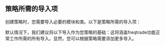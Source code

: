 ## 策略所需的导入项

创建策略时，您需要导入必要的模块和类。以下是策略所需的导入项：

默认情况下，我们建议将以下导入作为您策略的基础：这将涵盖freqtrade功能正常工作所需的所有导入。显然，您可以根据策略需要添加更多导入。